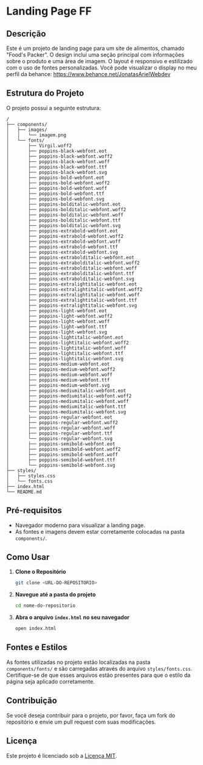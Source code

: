 # Landing Page FF

## Descrição

Este é um projeto de landing page para um site de alimentos, chamado "Food's Packer". O design inclui uma seção principal com informações sobre o produto e uma área de imagem. O layout é responsivo e estilizado com o uso de fontes personalizadas.
Você pode visualizar o display no meu perfil da behance:
https://www.behance.net/JonatasArielWebdev
## Estrutura do Projeto

O projeto possui a seguinte estrutura:

```
/
├── components/
│   ├── images/
│   │   └── imagem.png
│   └── fonts/
│       ├── Virgil.woff2
│       ├── poppins-black-webfont.eot
│       ├── poppins-black-webfont.woff2
│       ├── poppins-black-webfont.woff
│       ├── poppins-black-webfont.ttf
│       ├── poppins-black-webfont.svg
│       ├── poppins-bold-webfont.eot
│       ├── poppins-bold-webfont.woff2
│       ├── poppins-bold-webfont.woff
│       ├── poppins-bold-webfont.ttf
│       ├── poppins-bold-webfont.svg
│       ├── poppins-bolditalic-webfont.eot
│       ├── poppins-bolditalic-webfont.woff2
│       ├── poppins-bolditalic-webfont.woff
│       ├── poppins-bolditalic-webfont.ttf
│       ├── poppins-bolditalic-webfont.svg
│       ├── poppins-extrabold-webfont.eot
│       ├── poppins-extrabold-webfont.woff2
│       ├── poppins-extrabold-webfont.woff
│       ├── poppins-extrabold-webfont.ttf
│       ├── poppins-extrabold-webfont.svg
│       ├── poppins-extrabolditalic-webfont.eot
│       ├── poppins-extrabolditalic-webfont.woff2
│       ├── poppins-extrabolditalic-webfont.woff
│       ├── poppins-extrabolditalic-webfont.ttf
│       ├── poppins-extrabolditalic-webfont.svg
│       ├── poppins-extralightitalic-webfont.eot
│       ├── poppins-extralightitalic-webfont.woff2
│       ├── poppins-extralightitalic-webfont.woff
│       ├── poppins-extralightitalic-webfont.ttf
│       ├── poppins-extralightitalic-webfont.svg
│       ├── poppins-light-webfont.eot
│       ├── poppins-light-webfont.woff2
│       ├── poppins-light-webfont.woff
│       ├── poppins-light-webfont.ttf
│       ├── poppins-light-webfont.svg
│       ├── poppins-lightitalic-webfont.eot
│       ├── poppins-lightitalic-webfont.woff2
│       ├── poppins-lightitalic-webfont.woff
│       ├── poppins-lightitalic-webfont.ttf
│       ├── poppins-lightitalic-webfont.svg
│       ├── poppins-medium-webfont.eot
│       ├── poppins-medium-webfont.woff2
│       ├── poppins-medium-webfont.woff
│       ├── poppins-medium-webfont.ttf
│       ├── poppins-medium-webfont.svg
│       ├── poppins-mediumitalic-webfont.eot
│       ├── poppins-mediumitalic-webfont.woff2
│       ├── poppins-mediumitalic-webfont.woff
│       ├── poppins-mediumitalic-webfont.ttf
│       └── poppins-mediumitalic-webfont.svg
│       ├── poppins-regular-webfont.eot
│       ├── poppins-regular-webfont.woff2
│       ├── poppins-regular-webfont.woff
│       ├── poppins-regular-webfont.ttf
│       └── poppins-regular-webfont.svg
│       ├── poppins-semibold-webfont.eot
│       ├── poppins-semibold-webfont.woff2
│       ├── poppins-semibold-webfont.woff
│       ├── poppins-semibold-webfont.ttf
│       └── poppins-semibold-webfont.svg
├── styles/
│   ├── styles.css
│   └── fonts.css
├── index.html
└── README.md
```

## Pré-requisitos

- Navegador moderno para visualizar a landing page.
- As fontes e imagens devem estar corretamente colocadas na pasta `components/`.

## Como Usar

1. **Clone o Repositório**

   ```bash
   git clone <URL-DO-REPOSITORIO>
   ```

2. **Navegue até a pasta do projeto**

   ```bash
   cd nome-do-repositorio
   ```

3. **Abra o arquivo `index.html` no seu navegador**

   ```bash
   open index.html
   ```

## Fontes e Estilos

As fontes utilizadas no projeto estão localizadas na pasta `components/fonts/` e são carregadas através do arquivo `styles/fonts.css`. Certifique-se de que esses arquivos estão presentes para que o estilo da página seja aplicado corretamente.

## Contribuição

Se você deseja contribuir para o projeto, por favor, faça um fork do repositório e envie um pull request com suas modificações.

## Licença

Este projeto é licenciado sob a [Licença MIT](https://opensource.org/licenses/MIT).
```
